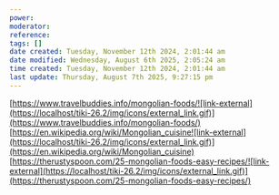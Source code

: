 ```yaml
---
power: 
moderator:
reference:
tags: []
date created: Tuesday, November 12th 2024, 2:01:44 am
date modified: Wednesday, August 6th 2025, 2:05:24 am
time created: Tuesday, November 12th 2024, 2:01:44 am
last update: Thursday, August 7th 2025, 9:27:15 pm
---
```

[https://www.travelbuddies.info/mongolian-foods/![link-external](https://localhost/tiki-26.2/img/icons/external_link.gif)](https://www.travelbuddies.info/mongolian-foods/)  
[https://en.wikipedia.org/wiki/Mongolian_cuisine![link-external](https://localhost/tiki-26.2/img/icons/external_link.gif)](https://en.wikipedia.org/wiki/Mongolian_cuisine)  
[https://therustyspoon.com/25-mongolian-foods-easy-recipes/![link-external](https://localhost/tiki-26.2/img/icons/external_link.gif)](https://therustyspoon.com/25-mongolian-foods-easy-recipes/)